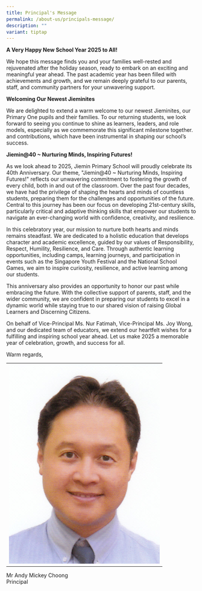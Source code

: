 ```yaml
---
title: Principal's Message
permalink: /about-us/principals-message/
description: ""
variant: tiptap
---
```

<p><strong>A Very Happy New School Year 2025 to All!</strong>
</p>
<p>We hope this message finds you and your families well-rested and rejuvenated
after the holiday season, ready to embark on an exciting and meaningful
year ahead. The past academic year has been filled with achievements and
growth, and we remain deeply grateful to our parents, staff, and community
partners for your unwavering support.</p>
<p><strong>Welcoming Our Newest Jieminites</strong>
</p>
<p>We are delighted to extend a warm welcome to our newest Jieminites, our
Primary One pupils and their families. To our returning students, we look
forward to seeing you continue to shine as learners, leaders, and role
models, especially as we commemorate this significant milestone together.
and contributions, which have been instrumental in shaping our school’s
success.</p>
<p><strong>Jiemin@40 ~ Nurturing Minds, Inspiring Futures!</strong>
</p>
<p>As we look ahead to 2025, Jiemin Primary School will proudly celebrate
its 40th Anniversary. Our theme, "Jiemin@40 ~ Nurturing Minds, Inspiring
Futures!" reflects our unwavering commitment to fostering the growth of
every child, both in and out of the classroom. Over the past four decades,
we have had the privilege of shaping the hearts and minds of countless
students, preparing them for the challenges and opportunities of the future.
Central to this journey has been our focus on developing 21st-century skills,
particularly critical and adaptive thinking skills that empower our students
to navigate an ever-changing world with confidence, creativity, and resilience.</p>
<p>In this celebratory year, our mission to nurture both hearts and minds
remains steadfast. We are dedicated to a holistic education that develops
character and academic excellence, guided by our values of Responsibility,
Respect, Humility, Resilience, and Care. Through authentic learning opportunities,
including camps, learning journeys, and participation in events such as
the Singapore Youth Festival and the National School Games, we aim to inspire
curiosity, resilience, and active learning among our students.</p>
<p>This anniversary also provides an opportunity to honor our past while
embracing the future. With the collective support of parents, staff, and
the wider community, we are confident in preparing our students to excel
in a dynamic world while staying true to our shared vision of raising Global
Learners and Discerning Citizens.</p>
<p>On behalf of Vice-Principal Ms. Nur Fatimah, Vice-Principal Ms. Joy Wong,
and our dedicated team of educators, we extend our heartfelt wishes for
a fulfilling and inspiring school year ahead. Let us make 2025 a memorable
year of celebration, growth, and success for all.</p>
<p>Warm regards,</p>
<p></p>
<table style="minWidth: 25px">
<colgroup>
<col>
</colgroup>
<tbody>
<tr>
<td rowspan="1" colspan="1">
<div class="isomer-image-wrapper">
<img style="width: 100%" height="auto" width="100%" src="/images/mr%20andy%20mickey%20choong%20(1).jpeg">
</div>
</td>
</tr>
</tbody>
</table>
<p>Mr Andy Mickey Choong
<br>Principal</p>